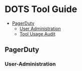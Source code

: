 <h1>DOTS Tool Guide</h1>

- [PagerDuty](#PagerDuty)
    * [User Administration](#User-Administration)
    * [Tool Usage Audit](#Tool-Usage-Audit)



## PagerDuty

### User-Administration
